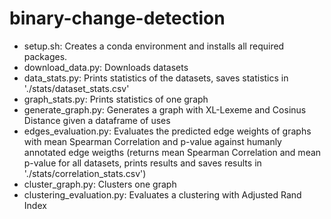 # binary-change-detection

- setup.sh: Creates a conda environment and installs all required packages.  
- download_data.py: Downloads datasets  
- data_stats.py: Prints statistics of the datasets, saves statistics in './stats/dataset_stats.csv' 
- graph_stats.py: Prints statistics of one graph 
- generate_graph.py: Generates a graph with XL-Lexeme and Cosinus Distance given a dataframe of uses 
- edges_evaluation.py: Evaluates the predicted edge weights of graphs with mean Spearman Correlation and p-value against humanly annotated edge weigths
(returns mean Spearman Correlation and mean p-value for all datasets, prints results and saves results in './stats/correlation_stats.csv') 
- cluster_graph.py: Clusters one graph
- clustering_evaluation.py: Evaluates a clustering with Adjusted Rand Index 
